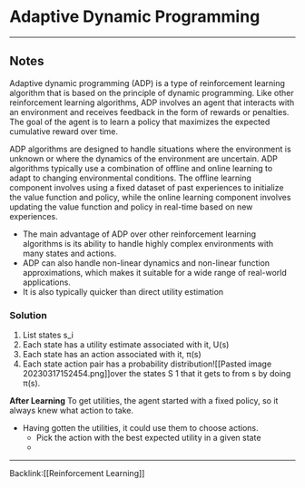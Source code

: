 # Adaptive Dynamic Programming
---
## Notes

Adaptive dynamic programming (ADP) is a type of reinforcement learning algorithm that is based on the principle of dynamic programming. Like other reinforcement learning algorithms, ADP involves an agent that interacts with an environment and receives feedback in the form of rewards or penalties. The goal of the agent is to learn a policy that maximizes the expected cumulative reward over time.

ADP algorithms are designed to handle situations where the environment is unknown or where the dynamics of the environment are uncertain. ADP algorithms typically use a combination of offline and online learning to adapt to changing environmental conditions. The offline learning component involves using a fixed dataset of past experiences to initialize the value function and policy, while the online learning component involves updating the value function and policy in real-time based on new experiences.

- The main advantage of ADP over other reinforcement learning algorithms is its ability to handle highly complex environments with many states and actions.
- ADP can also handle non-linear dynamics and non-linear function approximations, which makes it suitable for a wide range of real-world applications.
- It is also typically quicker than direct utility estimation

### Solution
1. List states s_i
2. Each state has a utility estimate associated with it, U(s)
3. Each state has an action associated with it, π(s)
4. Each state action pair has a probability distribution![[Pasted image 20230317152454.png]]over the states S 1 that it gets to from s by doing π(s).

**After Learning**
To get utilities, the agent started with a fixed policy, so it always knew what action to take.
- Having gotten the utilities, it could use them to choose actions.
	- Pick the action with the best expected utility in a given state
	- 



---
Backlink:[[Reinforcement Learning]]